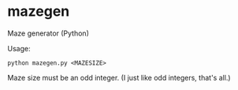# mazegen
Maze generator (Python)

Usage:

```
python mazegen.py <MAZESIZE>
```

Maze size must be an odd integer. (I just like odd integers, that's all.)
